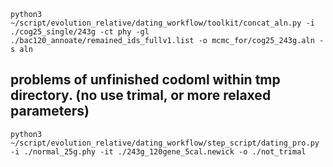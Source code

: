 

`python3 ~/script/evolution_relative/dating_workflow/toolkit/concat_aln.py -i ./cog25_single/243g -ct phy -gl ./bac120_annoate/remained_ids_fullv1.list -o mcmc_for/cog25_243g.aln -s aln`


## problems of unfinished codoml within tmp directory. (no use trimal, or more relaxed parameters)
`python3 ~/script/evolution_relative/dating_workflow/step_script/dating_pro.py -i ./normal_25g.phy -it ./243g_120gene_5cal.newick -o ./not_trimal`
